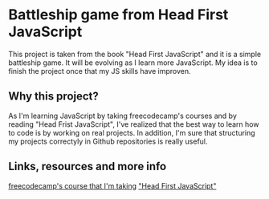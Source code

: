 # Battleship game from Head First JavaScript 
This project is taken from the book "Head First JavaScript" and it is a simple battleship game. It will be evolving as I learn more JavaScript. My idea is to finish the project once that my JS skills have improven. 

## Why this project? 
As I'm learning JavaScript by taking freecodecamp's courses and by reading "Head Frist JavaScript", I've realized that the best way to learn how to code is by working on real projects. In addition, I'm sure that structuring my projects correctyly in Github repositories is really useful. 

## Links, resources and more info 

[freecodecamp's course that I'm taking](https://www.freecodecamp.org/learn/javascript-algorithms-and-data-structures)
["Head First JavaScript"](https://www.amazon.es/Head-First-JavaScript-Programming-Freeman/dp/144934013X)